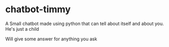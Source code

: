 # chatbot-timmy
 A Small chatbot made using python that can tell about itself and about you. He's just a child

 Will give some answer for anything you ask
